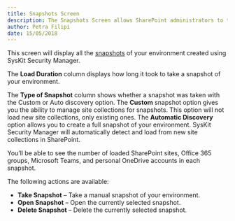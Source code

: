 ```yaml
---
title: Snapshots Screen
description: The Snapshots Screen allows SharePoint administrators to track changes in the SharePoint environment.
author: Petra Filipi
date: 15/05/2018
---
```


This screen will display all the [snapshots](#internal/get-to-know-security-manager/basics.md#snapshot) of your environment created using SysKit Security Manager.

The __Load Duration__ column displays how long it took to take a snapshot of your environment.

The __Type of Snapshot__ column shows whether a snapshot was taken with the Custom or Auto discovery option. The __Custom__ snapshot option gives you the ability to manage site collections for snapshots. This option will not load new site collections, only existing ones.
The __Automatic Discovery__ option allows you to create a full snapshot of your environment. SysKit Security Manager will automatically detect and load from new site collections in SharePoint.

You’ll be able to see the number of loaded SharePoint sites, Office 365 groups, Microsoft Teams, and personal OneDrive accounts in each snapshot.

The following actions are available:

* __Take Snapshot__ – Take a manual snapshot of your environment.
* __Open Snapshot__ – Open the currently selected snapshot.
* __Delete Snapshot__ – Delete the currently selected snapshot.

